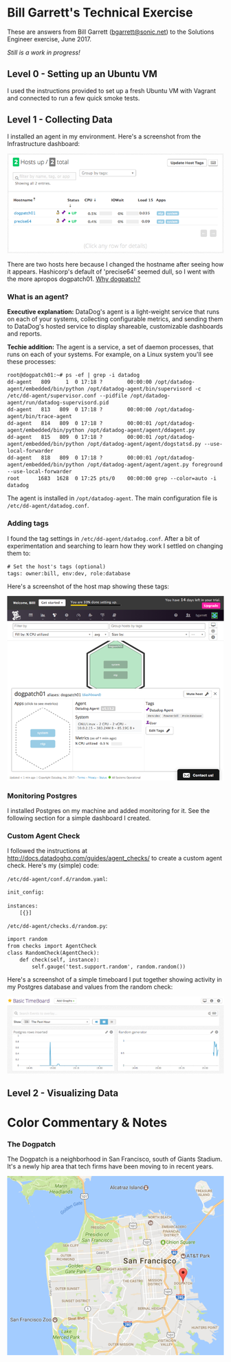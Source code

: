 # Bill Garrett's Technical Exercise

These are answers from Bill Garrett (bgarrett@sonic.net) to the Solutions Engineer exercise, June 2017.

*Still is a work in progress!*

## Level 0 - Setting up an Ubuntu VM
I used the instructions provided to set up a fresh Ubuntu VM with Vagrant and connected to run a few quick smoke tests.

## Level 1 - Collecting Data

I installed an agent in my environment. Here's a screenshot from the Infrastructure dashboard:

![Agents appear on dashboard](./screenshots/01-InstalledAgent.png)

There are two hosts here because I changed the hostname after seeing how it appears. Hashicorp's default of 'precise64' seemed dull, so I went with the more apropos dogpatch01. [Why dogpatch?](#the-dogpatch)

### What is an agent?

**Executive explanation:** DataDog's agent is a light-weight service
that runs on each of your systems, collecting configurable metrics,
and sending them to DataDog's hosted service to display shareable,
customizable dashboards and reports.

**Techie addition:** The agent is a service, a set of daemon processes, that runs on each of your systems. For example, on a Linux system you'll see these processes:
```
root@dogpatch01:~# ps -ef | grep -i datadog
dd-agent   809     1  0 17:18 ?        00:00:00 /opt/datadog-agent/embedded/bin/python /opt/datadog-agent/bin/supervisord -c /etc/dd-agent/supervisor.conf --pidfile /opt/datadog-agent/run/datadog-supervisord.pid
dd-agent   813   809  0 17:18 ?        00:00:00 /opt/datadog-agent/bin/trace-agent
dd-agent   814   809  0 17:18 ?        00:00:01 /opt/datadog-agent/embedded/bin/python /opt/datadog-agent/agent/ddagent.py
dd-agent   815   809  0 17:18 ?        00:00:01 /opt/datadog-agent/embedded/bin/python /opt/datadog-agent/agent/dogstatsd.py --use-local-forwarder
dd-agent   818   809  0 17:18 ?        00:00:01 /opt/datadog-agent/embedded/bin/python /opt/datadog-agent/agent/agent.py foreground --use-local-forwarder
root      1683  1628  0 17:25 pts/0    00:00:00 grep --color=auto -i datadog
```
The agent is installed in `/opt/datadog-agent`.
The main configuration file is `/etc/dd-agent/datadog.conf`.

### Adding tags

I found the tag settings in `/etc/dd-agent/datadog.conf`. After a bit of experimentation and searching to learn how they work I settled on changing them to:
```
# Set the host's tags (optional)                                                                
tags: owner:bill, env:dev, role:database
```

Here's a screenshot of the host map showing these tags:

![Host map showing tags](./screenshots/03-HostMapShowingTags.png)

### Monitoring Postgres

I installed Postgres on my machine and added monitoring for it. See the following section for a simple dashboard I created.

### Custom Agent Check

I followed the instructions at http://docs.datadoghq.com/guides/agent_checks/ to create a custom agent check. Here's my (simple) code:

`/etc/dd-agent/conf.d/random.yaml`:
```
init_config:

instances:
    [{}]
```

`/etc/dd-agent/checks.d/random.py`:
```
import random
from checks import AgentCheck
class RandomCheck(AgentCheck):
    def check(self, instance):
        self.gauge('test.support.random', random.random())
```

Here's a screenshot of a simple timeboard I put together showing activity in my Postgres database and values from the random check:

![Dashboard Showing Postgres and Random Metrics](./screenshots/05-TimeboardShowingPostgresAndRandom.png)

## Level 2 - Visualizing Data

# Color Commentary & Notes

### The Dogpatch
The Dogpatch is a neighborhood in San Francisco, south of Giants Stadium. It's a newly hip area that tech firms have been moving to in recent years.

![The Dogpatch](./screenshots/a1-TheDogpatch.png)
